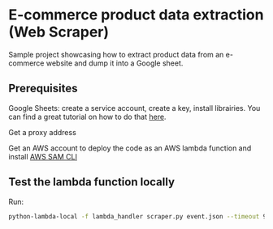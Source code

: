 # E-commerce product data extraction (Web Scraper)

Sample project showcasing how to extract product data from an e-commerce website and dump it into a Google sheet.

## ****Prerequisites****

Google Sheets: create a service account, create a key, install librairies.
You can find a great tutorial on how to do that [here](https://hackernoon.com/how-to-use-the-google-sheets-api-with-python).

Get a proxy address

Get an AWS account to deploy the code as an AWS lambda function and install [AWS SAM CLI](https://docs.aws.amazon.com/serverless-application-model/latest/developerguide/install-sam-cli.html)

## **Test the lambda function locally**

Run:

``` bash
python-lambda-local -f lambda_handler scraper.py event.json --timeout 900
```